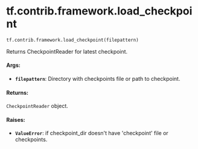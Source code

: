 <div itemscope itemtype="http://developers.google.com/ReferenceObject">
<meta itemprop="name" content="tf.contrib.framework.load_checkpoint" />
<meta itemprop="path" content="Stable" />
</div>

# tf.contrib.framework.load_checkpoint

``` python
tf.contrib.framework.load_checkpoint(filepattern)
```

Returns CheckpointReader for latest checkpoint.

#### Args:

* <b>`filepattern`</b>: Directory with checkpoints file or path to checkpoint.


#### Returns:

`CheckpointReader` object.


#### Raises:

* <b>`ValueError`</b>: if checkpoint_dir doesn't have 'checkpoint' file or checkpoints.